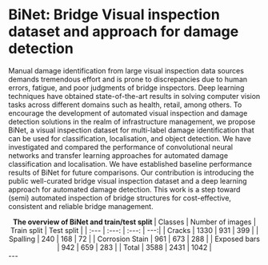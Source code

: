 # BiNet: Bridge Visual inspection dataset and approach for damage detection
Manual damage identification from large visual inspection data sources demands tremendous effort and is prone to discrepancies due to human errors, fatigue, and poor judgments of bridge inspectors. Deep learning techniques have obtained state-of-the-art results in solving computer vision tasks across different domains such as health, retail, among others. To encourage the development of automated visual inspection and damage detection solutions in the realm of infrastructure management, we propose BiNet, a visual inspection dataset for multi-label damage identification that can be used for classification, localisation, and object detection. We have investigated and compared the performance of convolutional neural networks and transfer learning approaches for automated damage classification and localisation. We have established baseline performance results of BiNet for future comparisons. Our contribution is introducing the public well-curated bridge visual inspection dataset and a deep learning approach for automated damage detection. This work is a step toward (semi) automated inspection of bridge structures for cost-effective, consistent and reliable bridge management.

<center>
<b> The overview of BiNet and train/test split </b>
| Classes | Number of images | Train split  | Test split |
| :---         |     :---:      |          :---: |   ---:|
| Cracks   | 1330     | 931     | 399 |
| Spalling     | 240       | 168      | 72 |
| Corrosion Stain | 961  | 673   | 288  | 
| Exposed bars | 942     | 659 | 283  |
| Total | 3588 | 2431 | 1042 | 

  </center>
---

